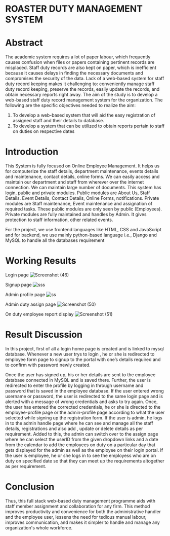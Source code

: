 # ROASTER DUTY MANAGEMENT SYSTEM

# Abstract

The academic system requires a lot of paper labour, which frequently causes confusion when files or papers containing pertinent records are misplaced. Staff duty records are also kept on paper, which is inefficient because it causes delays in finding the necessary documents and compromises the security of the data. Lack of a web-based system for staff duty record keeping makes it challenging to: conveniently manage staff duty record keeping, preserve the records, easily update the records, and obtain necessary reports right away.
The aim of the study is to develop a web-based staff duty record management system for the organization. The following are the specific objectives needed to realize the aim:
1.	To develop a web-based system that will aid the easy registration of assigned staff and their details to database.
2.	To develop a system that can be utilized to obtain reports pertain to staff on duties on respective dates

# Introduction

This System is fully focused on Online Employee Management. It helps us for computerize the staff details, department maintenance, events details and maintenance, contact details, online forms. We can easily access and maintain our department and staff from wherever over the internet connection. We can maintain large number of documents. This system has login, public and private modules. Public modules are About Us, Staff Details. Event Details, Contact Details, Online Forms, notifications. Private modules are Staff maintenance, Event maintenance and assignation of required tasks. These public modules are only seen by public (Employees). Private modules are fully maintained and handles by Admin. It gives protection to staff information, other related events.

For the project, we use frontend languages like HTML, CSS and JavaScript and for backend, we use mainly python-based language i.e., Django and MySQL to handle all the databases requirement

# Working Results

Login page
![Screenshot (46)](https://user-images.githubusercontent.com/77969198/178566173-468087f1-1389-47b1-b125-b352f71c445f.png)

Signup page
![sss](https://user-images.githubusercontent.com/77969198/178566294-5ba4f891-0626-4eb1-a227-8cb8f661b884.png)

Admin profile page
![ss](https://user-images.githubusercontent.com/77969198/178566326-65d39b06-f217-4ce7-98c8-b07e3d6c53ae.png)

Admin duty assign page
![Screenshot (50)](https://user-images.githubusercontent.com/77969198/178566416-8f51ccc9-20a1-4a0f-92b4-dfed15b6eef5.png)

On duty employee report display
![Screenshot (51)](https://user-images.githubusercontent.com/77969198/178566431-7a19bde8-f98d-40e9-b5e8-b7e68257b02e.png)

# Result Discussion

In this project, first of all a login home page is created and is linked to mysql database. Whenever a new user trys to login , he or she is redirected to employee form page to signup to the portal with one’s details required and to confirm with password newly created. 

Once the user has signed up, his or her details are sent to the employee database connected in MySQL and is saved there. Further, the user is redirected to enter the profile by logging in through username and password that is saved in the employee database. If the user entered wrong username or password, the user is redirected to the same login page and is alerted with a message of wrong credentials and asks to try again. Once, the user has entered the corrected credentials, he or she is directed to the employee-profile page or the admin-profile page according to what the user selected while signing up the registration form. If the user is admin, he logs in to the admin handle page where he can see and manage all the staff details, registrations and also add , update or delete details as per requirement. Added to this, the admin can switch over to the assign page where he can select the userID from the given dropdown links and a date from the calendar to add the employees on duty on a particular day that gets displayed for the admin as well as the employee on their login portal. If the user is employee, he or she logs in to see the employess who are on duty on specified date so that they can meet up the requirements altogether as per requirement.

# Conclusion

Thus, this full stack web-based duty management programme aids with staff member assignment and collaboration for any firm. This method improves productivity and convenience for both the administrative handler and the employee user, lessens the need for tedious manual labour, improves communication, and makes it simpler to handle and manage any organization's whole workforce.

